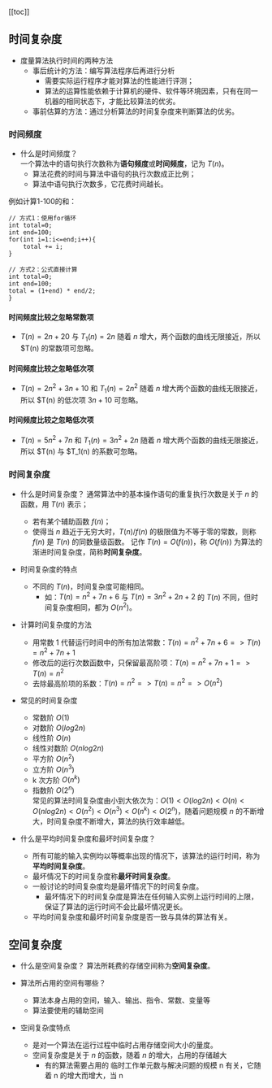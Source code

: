 [[toc]]
## 时间复杂度

- 度量算法执行时间的两种方法
  - 事后统计的方法：编写算法程序后再进行分析
    - 需要实际运行程序才能对算法的性能进行评测；
    - 算法的运算性能依赖于计算机的硬件、软件等环境因素，只有在同一机器的相同状态下，才能比较算法的优劣。 
  - 事前估算的方法：通过分析算法的时间复杂度来判断算法的优劣。
  
### 时间频度
- 什么是时间频度？   
一个算法中的语句执行次数称为**语句频度**或**时间频度**，记为 $T(n)$。
  - 算法花费的时间与算法中语句的执行次数成正比例；
  - 算法中语句执行次数多，它花费时间越长。

例如计算1-100的和：
```
// 方式1：使用for循环
int total=0;
int end=100;
for(int i=1:i<=end;i++){
    total += i;
}

// 方式2：公式直接计算
int total=0;
int end=100;
total = (1+end) * end/2;
}
```

#### 时间频度比较之忽略常数项
- $T(n)=2n+20$ 与 $T_1(n)=2n$ 随着 $n$ 增大，两个函数的曲线无限接近，所以 $T(n) 的常数项可忽略。

#### 时间频度比较之忽略低次项
- $T(n)=2n^2+3n+10$ 和 $T_1(n)=2n^2$ 随着 $n$ 增大两个函数的曲线无限接近，所以 $T(n) 的低次项 $3n+10$ 可忽略。

#### 时间频度比较之忽略低次项
- $T(n)=5n^2+7n$ 和 $T_1(n)=3n^2 + 2n$ 随着 $n$ 增大两个函数的曲线无限接近，所以 $T(n) 与 $T_1(n) 的系数可忽略。


### 时间复杂度
- 什么是时间复杂度？ 
通常算法中的基本操作语句的重复执行次数是关于 $n$ 的函数，用 $T(n)$ 表示；
  - 若有某个辅助函数 $f(n)$；
  - 使得当 $n$ 趋近于无穷大时，$T(n)/f(n)$ 的极限值为不等于零的常数，则称 $f(n)$ 是 $T(n)$ 的同数量级函数。
记作 $T(n) = O(f(n))$，称 $O(f(n))$ 为算法的渐进时间复杂度，简称**时间复杂度**。

- 时间复杂度的特点
  - 不同的 $T(n)$，时间复杂度可能相同。
    - 如：$T(n)=n^2+7n+6$ 与 $T(n)=3n^2+2n+2$ 的 $T(n)$ 不同，但时间复杂度相同，都为 $O(n^2)$。
    
- 计算时间复杂度的方法
  - 用常数 1 代替运行时间中的所有加法常数：$T(n)=n^2+7n+6 => T(n)=n^2+7n+1$
  - 修改后的运行次数函数中，只保留最高阶项：$T(n)=n^2+7n+1 => T(n)=n^2$
  - 去除最高阶项的系数：$T(n)=n^2 => T(n)=n^2 => O(n^2)$

- 常见的时间复杂度
  - 常数阶 $O(1)$
  - 对数阶 $O(log2n)$
  - 线性阶 $O(n)$
  - 线性对数阶 $O(nlog2n)$
  - 平方阶 $O(n^2)$
  - 立方阶 $O(n^3)$
  - k 次方阶 $O(n^k)$
  - 指数阶 $O(2^n)$  
常见的算法时间复杂度由小到大依次为：$Ο(1)<Ο(log2n)<Ο(n)<Ο(nlog2n)<Ο(n^2)<Ο(n^3)<Ο(n^k)<Ο(2^n)$，随着问题规模 $n$ 的不断增大，时间复杂度不断增大，算法的执行效率越低。

- 什么是平均时间复杂度和最坏时间复杂度？
  - 所有可能的输入实例均以等概率出现的情况下，该算法的运行时间，称为**平均时间复杂度**。
  - 最坏情况下的时间复杂度称**最坏时间复杂度**。
  - 一般讨论的时间复杂度均是最坏情况下的时间复杂度。
    - 最坏情况下的时间复杂度是算法在任何输入实例上运行时间的上限，保证了算法的运行时间不会比最坏情况更长。
  - 平均时间复杂度和最坏时间复杂度是否一致与具体的算法有关。


## 空间复杂度
- 什么是空间复杂度？
算法所耗费的存储空间称为**空间复杂度**。

- 算法所占用的空间有哪些？
  - 算法本身占用的空间，输入、输出、指令、常数、变量等
  - 算法要使用的辅助空间
  
- 空间复杂度特点
  - 是对一个算法在运行过程中临时占用存储空间大小的量度。
  - 空间复杂度是关于 $n$ 的函数，随着 $n$ 的增大，占用的存储越大
    - 有的算法需要占用的 临时工作单元数与解决问题的规模 n 有关，它随着 n 的增大而增大，当 n


  
  
  